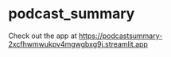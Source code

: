 # podcast_summary

Check out the app at https://podcastsummary-2xcfhwmwukpv4mgwgbxg9j.streamlit.app

